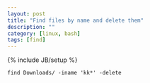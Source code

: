 ```yaml
---
layout: post
title: "Find files by name and delete them"
description: ""
category: [linux, bash]
tags: [find]
---
```

{% include JB/setup %}


    find Downloads/ -iname 'kk*' -delete

